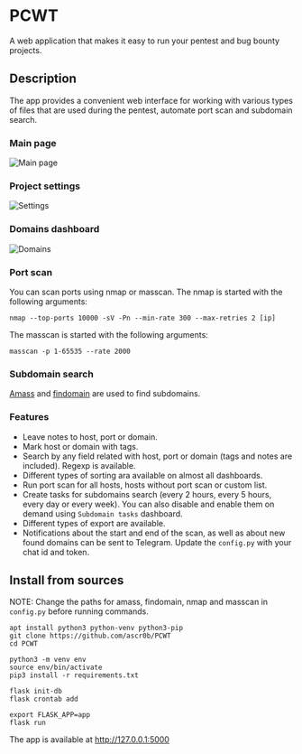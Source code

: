 # PCWT

A web application that makes it easy to run your pentest and bug bounty projects.

## Description

The app provides a convenient web interface for working with various types of files that are used during the pentest, automate port scan and subdomain search.

### Main page

![Main page](https://raw.githubusercontent.com/ascr0b/PCWT/master/images/mainpage.png)

### Project settings

![Settings](https://raw.githubusercontent.com/ascr0b/PCWT/master/images/settings.png)


### Domains dashboard

![Domains](https://raw.githubusercontent.com/ascr0b/PCWT/master/images/domains.png)

### Port scan

You can scan ports using nmap or masscan. The nmap is started with the following arguments:

```
nmap --top-ports 10000 -sV -Pn --min-rate 300 --max-retries 2 [ip]
```

The masscan is started with the following arguments:

```
masscan -p 1-65535 --rate 2000
```

### Subdomain search

[Amass](https://github.com/OWASP/Amass) and [findomain](https://github.com/Edu4rdSHL/findomain) are used to find subdomains.


### Features

* Leave notes to host, port or domain.
* Mark host or domain with tags.
* Search by any field related with host, port or domain (tags and notes are included). Regexp is available.
* Different types of sorting ara available on almost all dashboards.
* Run port scan for all hosts, hosts without port scan or custom list.
* Create tasks for subdomains search (every 2 hours, every 5 hours, every day or every week). You can also disable and enable them on demand using `Subdomain tasks` dashboard.
* Different types of export are available.
* Notifications about the start and end of the scan, as well as about new found domains can be sent to Telegram. Update the `config.py` with your chat id and token.

## Install from sources

NOTE: Change the paths for amass, findomain, nmap and masscan in `config.py` before running commands.

```
apt install python3 python-venv python3-pip
git clone https://github.com/ascr0b/PCWT
cd PCWT

python3 -m venv env
source env/bin/activate
pip3 install -r requirements.txt

flask init-db
flask crontab add

export FLASK_APP=app
flask run
```

The app is available at http://127.0.0.1:5000

